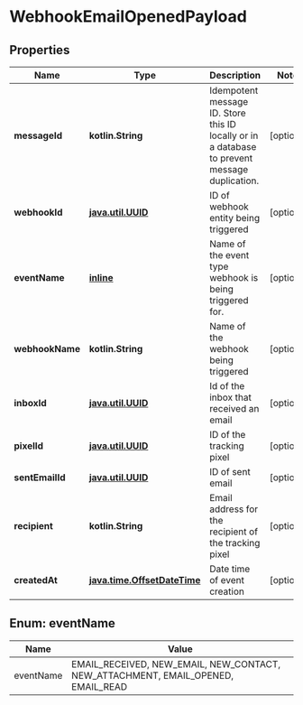 
# WebhookEmailOpenedPayload

## Properties
Name | Type | Description | Notes
------------ | ------------- | ------------- | -------------
**messageId** | **kotlin.String** | Idempotent message ID. Store this ID locally or in a database to prevent message duplication. |  [optional]
**webhookId** | [**java.util.UUID**](java.util.UUID) | ID of webhook entity being triggered |  [optional]
**eventName** | [**inline**](#EventNameEnum) | Name of the event type webhook is being triggered for. |  [optional]
**webhookName** | **kotlin.String** | Name of the webhook being triggered |  [optional]
**inboxId** | [**java.util.UUID**](java.util.UUID) | Id of the inbox that received an email |  [optional]
**pixelId** | [**java.util.UUID**](java.util.UUID) | ID of the tracking pixel |  [optional]
**sentEmailId** | [**java.util.UUID**](java.util.UUID) | ID of sent email |  [optional]
**recipient** | **kotlin.String** | Email address for the recipient of the tracking pixel |  [optional]
**createdAt** | [**java.time.OffsetDateTime**](java.time.OffsetDateTime) | Date time of event creation |  [optional]


<a name="EventNameEnum"></a>
## Enum: eventName
Name | Value
---- | -----
eventName | EMAIL_RECEIVED, NEW_EMAIL, NEW_CONTACT, NEW_ATTACHMENT, EMAIL_OPENED, EMAIL_READ



